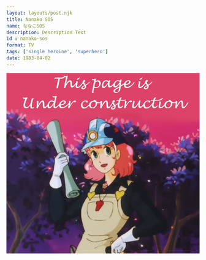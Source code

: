 ```yaml
---
layout: layouts/post.njk
title: Nanako SOS
name: ななこSOS
description: Description Text
id : nanako-sos
format: TV
tags: ['single heroine', 'superhero']
date: 1983-04-02
---
```


<img class="construction" src="/media/assets/construction.jpg">